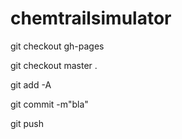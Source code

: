 # chemtrailsimulator


git checkout gh-pages

git checkout master .

git add -A

git commit -m"bla"

git push
